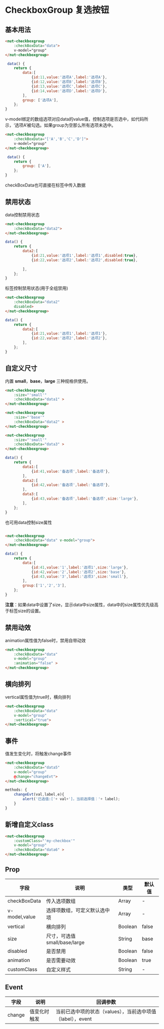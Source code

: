 # CheckboxGroup 复选按钮

## 基本用法

```html
<nut-checkboxgroup  
	:checkBoxData="data">
	v-model="group"
</nut-checkboxgroup>
```

```javascript
 data() {
    return {
    	data:[
            {id:11,value:'选项A',label:'选项A'},
            {id:12,value:'选项B',label:'选项B'},
            {id:13,value:'选项C',label:'选项C'},
            {id:14,value:'选项D',label:'选项D'},
        ],
        group: ['选项A'],
    };
}
```
v-model绑定的数组选项对应data的value值，控制选项是否选中，如代码所示，‘选项A’被勾选。如果group为空那么所有选项未选中。

```html
<nut-checkboxgroup  
	:checkBoxData="['A','B','C','D']">
	v-model="group"
</nut-checkboxgroup>
```

```javascript
 data() {
    return {
        group: ['A'],
    };
}
```
checkBoxData也可直接在标签中传入数据

## 禁用状态

data控制禁用状态

```html
<nut-checkboxgroup  
	:checkBoxData="data2">
</nut-checkboxgroup>
```

```javascript
data() {
    return {
	 	data2:[
            {id:21,value:'选项1',label:'选项1',disabled:true},
            {id:22,value:'选项2',label:'选项2',disabled:true},
            
        ],
	};
}
```

标签控制禁用状态(用于全组禁用)

```html
<nut-checkboxgroup  
	:checkBoxData="data2"
	disabled>
</nut-checkboxgroup>
```

```javascript
data() {
    return {
	 	data2:[
	       	{id:21,value:'选项1',label:'选项1'},
            {id:22,value:'选项2',label:'选项2'},
	    ],
	};
}
```



## 自定义尺寸

内置 **small**，**base**，**large** 三种规格供使用。

```html
<nut-checkboxgroup  
	:size="'small'" 
	:checkBoxData="data1" >
</nut-checkboxgroup>

<nut-checkboxgroup  
	:size="'base'" 
	:checkBoxData="data2" >
</nut-checkboxgroup>

<nut-checkboxgroup  
	:size="'small'" 
	:checkBoxData="data3" >
</nut-checkboxgroup>
```

```javascript
data() {
    return {
		data1:[
            {id:41,value:'备选项',label:'备选项'},
        ],
        data2:[
            {id:42,value:'备选项',label:'备选项'},
        ],
        data3:[
            {id:43,value:'备选项',label:'备选项',size:'large'},
        ],
    };
}
```

也可用data控制size属性

```html

<nut-checkboxgroup  
	:checkBoxData="data" v-model="group">
</nut-checkboxgroup>
```

```javascript
data() {
    return {
		data:[
            {id:41,value:'1',label:'选项1',size:'large'},
            {id:42,value:'2',label:'选项2',size:'base'},
            {id:43,value:'3',label:'选项3',size:'small'},
        ],
        group:['1','2','3'],
    };
}
```

**注意**：如果data中设置了size，显示data中size属性，data中的size属性优先级高于标签size的设置。


## 禁用动效

animation属性值为false时，禁用自带动效

```html
<nut-checkboxgroup  
	:checkBoxData="data"
	v-model="group"  
	:animation="false" >
</nut-checkboxgroup>
```

## 横向排列

vertical属性值为true时，横向排列

```html
<nut-checkboxgroup   
	:checkBoxData="data" 
	v-model="group"
	:vertical="true">
</nut-checkboxgroup>
```


## 事件

值发生变化时，将触发change事件

```html
<nut-checkboxgroup 
	:checkBoxData="data5"
	v-model="group"  
	@change="changeEvt">
</nut-checkboxgroup>
```

```javascript
methods: {
	changeEvt(val,label,e){
        alert('已选值:['+ val+']，当前选择值：'+ label);
    }  
}
```


## 新增自定义class
```html
<nut-checkboxgroup  
	:customClass="'my-checkbox'" 
	v-model="group" 
	:checkBoxData="data6" >
</nut-checkboxgroup>
```

## Prop

| 字段 | 说明 | 类型 | 默认值
|----- | ----- | ----- | ----- 
| checkBoxData | 传入选项数组 | Array | -
| v-model,value | 选择项数组，可定义默认选中项 | Array | -
| vertical | 横向排列 | Boolean | false
| size | 尺寸，可选值small/base/large | String | base
| disabled | 是否禁用 | Boolean | false
| animation | 是否需要动效 | Boolean | true
| customClass | 自定义样式 | String | -

## Event

| 字段 | 说明 | 回调参数 
|----- | ----- | ----- 
| change | 值变化时触发 | 当前已选中项的状态（values），当前选中项值（label），event

